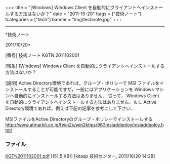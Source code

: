 ﻿+++
title = "[Windows] Windows Client を自動的にクライアントへインストールする方法はないか？"
date = "2011-10-20"
ttags = ["技術ノート"]
tcategories = ["tech"]
banner = "img/technote.jpg"
+++

-----------------------------------------------------------------------------------------------------------------------------

*技術ノート

2011/10/20*


[番号]
技術ノート KGTN 2011102001

[現象]
[Windows] Windows Client
を自動的にクライアントへインストールする方法はないか？

[説明]
Active Directory環境であれば，グループ・ポリシーで MSI
ファイルをインストールすることが可能ですが，一般にはアプリケーションを
Windows マシンへ自動的にインストールする方法はありません． 従って，
Windows Client
を自動的にクライアントへインストールする方法はありません．もし Active
Directory環境であれば，例えば下記の記事を参考にして下さい．

MSIファイルをActive Directoryのグループ・ポリシーでインストールする
<http://www.atmarkit.co.jp/fwin2k/win2ktips/963msiaddeploy/msiaddeploy.html>


### ファイル

 
 


[KGTN2011102001.pdf](http://techreport.kitasp.net/attachments/download/669/KGTN2011102001.pdf)
 [(51.5 KB)] [kitasp 技術センター, 2011/10/20
14:28]


 


 


